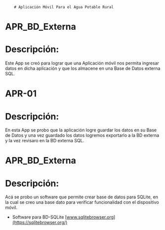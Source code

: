 		# Aplicación Móvil Para el Agua Potable Rural 

# APR_BD_Externa

Descripción:
=============
Este App se creó para lograr que una Aplicación móvil
nos permita ingresar datos en dicha aplicación y que los almacene en
una Base de Datos externa SQL.

# APR-01

Descripción:
=============
En esta App se probo que la aplicación logre guardar los datos en su Base de Datos
y una vez guardado los datos logremos exportarlo a la BD externa y la vez revisaro
en la BD externa SQL.

# APR_BD_Externa

Descripción:
=============
Acá se probo un software que permite crear base de datos para SQLite, en la cual se 
creo una base dato para verificar funcionalidad con el dispositivo móvil.

 - Software para BD-SQLite [www.sqlitebrowser.org](https://sqlitebrowser.org/)



   



